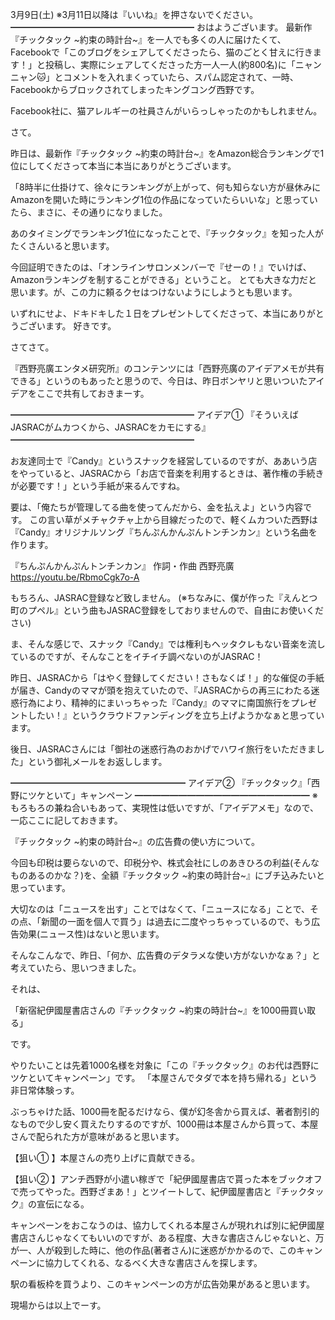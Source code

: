 3月9日(土) ※3月11日以降は『いいね』を押さないでください。
━━━━━━━━━━━━━━━━━━━━━
おはようございます。
最新作『チックタック ~約束の時計台~』を一人でも多くの人に届けたくて、Facebookで「このブログをシェアしてくださったら、猫のごとく甘えに行きます！」と投稿し、実際にシェアしてくださった方一人一人(約800名)に「ニャンニャン🐱」とコメントを入れまくっていたら、スパム認定されて、一時、Facebookからブロックされてしまったキングコング西野です。

Facebook社に、猫アレルギーの社員さんがいらっしゃったのかもしれません。

さて。

昨日は、最新作『チックタック ~約束の時計台~』をAmazon総合ランキングで1位にしてくださって本当に本当にありがとうございます。

「8時半に仕掛けて、徐々にランキングが上がって、何も知らない方が昼休みにAmazonを開いた時にランキング1位の作品になっていたらいいな」と思っていたら、まさに、その通りになりました。

あのタイミングでランキング1位になったことで、『チックタック』を知った人がたくさんいると思います。

今回証明できたのは、「オンラインサロンメンバーで『せーの！』でいけば、Amazonランキングを制することができる」ということ。
とても大きな力だと思います。が、この力に頼るクセはつけないようにしようとも思います。

いずれにせよ、ドキドキした１日をプレゼントしてくださって、本当にありがとうございます。
好きです。

さてさて。

『西野亮廣エンタメ研究所』のコンテンツには「西野亮廣のアイデアメモが共有できる」というのもあったと思うので、今日は、昨日ボンヤリと思いついたアイデアをここで共有しておきまーす。

━━━━━━━━━━━━━━━━━━━━━
アイデア①
『そういえばJASRACがムカつくから、JASRACをカモにする』
━━━━━━━━━━━━━━━━━━━━━

お友達同士で『Candy』というスナックを経営しているのですが、ああいう店をやっていると、JASRACから「お店で音楽を利用するときは、著作権の手続きが必要です！」という手紙が来るんですね。

要は、「俺たちが管理してる曲を使ってんだから、金を払えよ」という内容です。
この言い草がメチャクチャ上から目線だったので、軽くムカついた西野は『Candy』オリジナルソング『ちんぷんかんぷんトンチンカン』という名曲を作ります。

『ちんぷんかんぷんトンチンカン』
作詞・作曲 西野亮廣
https://youtu.be/RbmoCgk7o-A

もちろん、JASRAC登録など致しません。
(※ちなみに、僕が作った『えんとつ町のプペル』という曲もJASRAC登録をしておりませんので、自由にお使いください)

ま、そんな感じで、スナック『Candy』では権利もヘッタクレもない音楽を流しているのですが、そんなことをイチイチ調べないのがJASRAC！

昨日、JASRACから「はやく登録してください！さもなくば！」的な催促の手紙が届き、Candyのママが頭を抱えていたので、『JASRACからの再三にわたる迷惑行為により、精神的にまいっちゃった『Candy』のママに南国旅行をプレゼントしたい！』というクラウドファンディングを立ち上げようかなぁと思っています。

後日、JASRACさんには「御社の迷惑行為のおかげでハワイ旅行をいただきました」という御礼メールをお返しします。

━━━━━━━━━━━━━━━━━━━━
アイデア②
『チックタック』「西野にツケといて」キャンペーン
━━━━━━━━━━━━━━━━━━━━
※もろもろの兼ね合いもあって、実現性は低いですが、「アイデアメモ」なので、一応ここに記しておきます。

『チックタック ~約束の時計台~』の広告費の使い方について。

今回も印税は要らないので、印税分や、株式会社にしのあきひろの利益(そんなものあるのかな？)を、全額『チックタック ~約束の時計台~』にブチ込みたいと思っています。

大切なのは「ニュースを出す」ことではなくて、「ニュースになる」ことで、その点、「新聞の一面を個人で買う」は過去に二度やっちゃっているので、もう広告効果(ニュース性)はないと思います。

そんなこんなで、昨日、「何か、広告費のデタラメな使い方がないかなぁ？」と考えていたら、思いつきました。

それは、

「新宿紀伊國屋書店さんの『チックタック ~約束の時計台~』を1000冊買い取る」

です。

やりたいことは先着1000名様を対象に「この『チックタック』のお代は西野にツケといてキャンペーン」です。
「本屋さんでタダで本を持ち帰れる」という非日常体験っす。

ぶっちゃけた話、1000冊を配るだけなら、僕が幻冬舎から買えば、著者割引的なもので少し安く買えたりするのですが、1000冊は本屋さんから買って、本屋さんで配られた方が意味があると思います。

【狙い① 】本屋さんの売り上げに貢献できる。

【狙い② 】アンチ西野が小遣い稼ぎで「紀伊國屋書店で貰った本をブックオフで売ってやった。西野ざまあ！」とツイートして、紀伊國屋書店と『チックタック』の宣伝になる。

キャンペーンをおこなうのは、協力してくれる本屋さんが現れれば別に紀伊國屋書店さんじゃなくてもいいのですが、ある程度、大きな書店さんじゃないと、万が一、人が殺到した時に、他の作品(著者さん)に迷惑がかかるので、このキャンペーンに協力してくれる、なるべく大きな書店さんを探します。

駅の看板枠を買うより、このキャンペーンの方が広告効果があると思います。

現場からは以上でーす。
